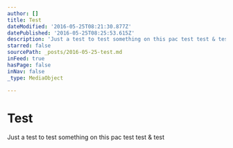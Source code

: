 ```yaml
---
author: []
title: Test
dateModified: '2016-05-25T08:21:30.877Z'
datePublished: '2016-05-25T08:25:53.615Z'
description: 'Just a test to test something on this pac test test & test '
starred: false
sourcePath: _posts/2016-05-25-test.md
inFeed: true
hasPage: false
inNav: false
_type: MediaObject

---
```

# Test

Just a test to test something on this pac test test & test